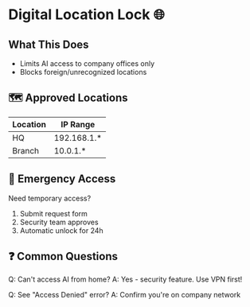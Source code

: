 # Digital Location Lock 🌐

## What This Does
- Limits AI access to company offices only
- Blocks foreign/unrecognized locations

## 🗺️ Approved Locations
| Location | IP Range |
|----------|----------------|
| HQ | 192.168.1.* |
| Branch | 10.0.1.* |

## 🚨 Emergency Access
Need temporary access? 
1. Submit request form
2. Security team approves
3. Automatic unlock for 24h

## ❓ Common Questions
Q: Can't access AI from home?
A: Yes - security feature. Use VPN first!

Q: See "Access Denied" error?
A: Confirm you're on company network